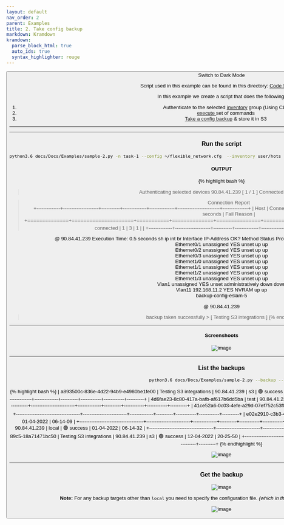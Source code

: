 ```yaml
---
layout: default
nav_order: 2
parent: Examples
title: 2. Take config backup
markdown: Kramdown
kramdown:
  parse_block_html: true
  auto_ids: true
  syntax_highlighter: rouge
---
```


<button class="btn js-toggle-dark-mode">Switch to Dark Mode

<script>
const toggleDarkMode = document.querySelector('.js-toggle-dark-mode');

jtd.addEvent(toggleDarkMode, 'click', function(){
  if (jtd.getTheme() === 'dark') {
    jtd.setTheme('light');
    toggleDarkMode.textContent = 'Switch to Dark Mode';
  } else {
    jtd.setTheme('dark');
    toggleDarkMode.textContent = 'Switch to Light Mode';
  }
});
</script>

Script used in this example can be found in this directory: [Code Samples](https://github.com/eslam-gomaa/Flexible-Network/tree/develop/docs/code_samples)


In this example we create a script that does the following:
1. Authenticate to the selected [inventory](https://eslam-gomaa.github.io/Flexible-Network/inventory) group (Using CLI)
2. [execute ](https://eslam-gomaa.github.io/Flexible-Network/terminal_class_methods#execute) set of commands
3. [Take a config backup](https://eslam-gomaa.github.io/Flexible-Network/Docs/ConfigBackup-storage/config-backup-storage/) & store it in S3


---

<link rel="stylesheet" href="{{ site.baseurl }}/css/custom.css">

<script src="https://gist.github.com/eslam-gomaa/4fdfc5e4fb21a2c562b4e47830db8f72.js"></script>

---

### Run the script

```bash
python3.6 docs/Docs/Examples/sample-2.py -n task-1 --config ~/flexible_network.cfg  --inventory user/hots  --authenticate-group works --user orange --password cisco
```

#### OUTPUT


{% highlight bash %}
> Authenticating selected devices
   90.84.41.239  [ 1 / 1 ]          Connected [ 1 ]     Failed [ 0 ]    

> Connection Report   
+--------------+---------------------+-----------+--------------+---------------+-------------------------+---------------+
| Host         | Connection Status   | Comment   |   N of tries |   Max Retries |   Time tring in seconds | Fail Reason   |
+==============+=====================+===========+==============+===============+=========================+===============+
| 90.84.41.239 | 🟢                  | connected |            1 |             3 |                       1 |               |
+--------------+---------------------+-----------+--------------+---------------+-------------------------+---------------+


@ 90.84.41.239
Execution Time: 0.5 seconds
sh ip int br
Interface              IP-Address      OK? Method Status                Protocol
Ethernet0/0            unassigned      YES unset  up                    up      
Ethernet0/1            unassigned      YES unset  up                    up      
Ethernet0/2            unassigned      YES unset  up                    up      
Ethernet0/3            unassigned      YES unset  up                    up      
Ethernet1/0            unassigned      YES unset  up                    up      
Ethernet1/1            unassigned      YES unset  up                    up      
Ethernet1/2            unassigned      YES unset  up                    up      
Ethernet1/3            unassigned      YES unset  up                    up      
Vlan1                  unassigned      YES unset  administratively down down    
Vlan11                 192.168.11.2    YES NVRAM  up                    up      
backup-config-eslam-5

@ 90.84.41.239
> backup taken successfully > [ Testing S3 integrations ]
{% endhighlight %}

---

#### Screenshoots


![image](https://user-images.githubusercontent.com/33789516/163047768-910992cd-035d-4996-8198-d11c294ccdca.png)


---

### List the backups

```bash
python3.6 docs/Docs/Examples/sample-2.py --backup --list
```

{% highlight bash %}
| a893500c-836e-4d22-94b9-e4980be1fe00 | Testing S3 integrations  | 90.84.41.239 | s3       | 🟢 success | 29-03-2022 | 10-47-05 |
+--------------------------------------+--------------------------+--------------+----------+------------+------------+----------+
| 4d6fae23-8c80-417a-bafb-af617b6dd5ba | test                     | 90.84.41.239 | local    | 🔴 failed  | 01-04-2022 | 06-10-32 |
+--------------------------------------+--------------------------+--------------+----------+------------+------------+----------+
| 41ce52a6-0c03-4efe-a29d-07ef752c53f0 | test                     | 90.84.41.239 | local    | 🟢 success | 01-04-2022 | 06-13-12 |
+--------------------------------------+--------------------------+--------------+----------+------------+------------+----------+
| e02e2910-c3b3-4e25-9f1c-19fa389f1710 | test                     | 90.84.41.239 | local    | 🟢 success | 01-04-2022 | 06-14-09 |
+--------------------------------------+--------------------------+--------------+----------+------------+------------+----------+
| 116ba93e-4e90-4e33-9b39-0b89b37e648e | test                     | 90.84.41.239 | local    | 🟢 success | 01-04-2022 | 06-14-32 |
+--------------------------------------+--------------------------+--------------+----------+------------+------------+----------+
| 53a63787-6f26-4d23-89c5-18a71471bc50 | Testing S3 integrations  | 90.84.41.239 | s3       | 🟢 success | 12-04-2022 | 20-25-50 |
+--------------------------------------+--------------------------+--------------+----------+------------+------------+----------+
{% endhighlight %}


![image](https://user-images.githubusercontent.com/33789516/163048128-21054160-d338-4475-8711-766942cdf62d.png)


---


### Get the backup



![image](https://user-images.githubusercontent.com/33789516/163049335-7dfcfc02-302c-4601-a4d0-45dce0796e66.png)

**Note:** For any backup targets other than `local` you need to specify the configuration file. _(which in this case contains the credentials for S3 APIs)_

![image](https://user-images.githubusercontent.com/33789516/163049627-a5ec7962-8fbf-487b-bcd9-1ac9a146cc6c.png)